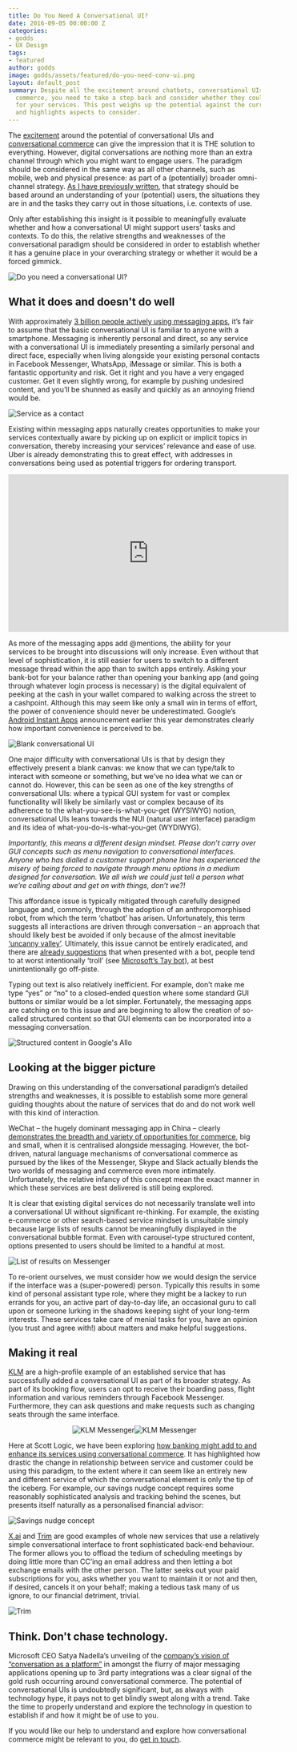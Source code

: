 ```yaml
---
title: Do You Need A Conversational UI?
date: 2016-09-05 00:00:00 Z
categories:
- godds
- UX Design
tags:
- featured
author: godds
image: godds/assets/featured/do-you-need-conv-ui.png
layout: default_post
summary: Despite all the excitement around chatbots, conversational UIs and conversational
  commerce, you need to take a step back and consider whether they could be appropriate
  for your services. This post weighs up the potential against the current reality
  and highlights aspects to consider.
---
```


The [excitement](http://venturebeat.com/2016/04/12/the-chatbot-gold-rush-is-officially-here/) around the potential of conversational UIs and [conversational commerce](http://blog.scottlogic.com/2016/05/18/make-banking-talk.html) can give the impression that it is THE solution to everything. However, digital conversations are nothing more than an extra channel through which you might want to engage users. The paradigm should be considered in the same way as all other channels, such as mobile, web and physical presence: as part of a (potentially) broader omni-channel strategy. [As I have previously written](http://smarter.scottlogic.com/insights/how-to-start-your-omni-channel-journey), that strategy should be based around an understanding of your (potential) users, the situations they are in and the tasks they carry out in those situations, i.e. contexts of use.

Only after establishing this insight is it possible to meaningfully evaluate whether and how a conversational UI might support users’ tasks and contexts. To do this, the relative strengths and weaknesses of the conversational paradigm should be considered in order to establish whether it has a genuine place in your overarching strategy or whether it would be a forced gimmick.

<img class="aligncenter" src="{{ site.baseurl }}/godds/assets/do-you-need-conv-ui.png" alt="Do you need a conversational UI?" />

## What it does and doesn't do well

With approximately [3 billion people actively using messaging apps](http://uk.businessinsider.com/the-messaging-app-report-2015-11), it’s fair to assume that the basic conversational UI is familiar to anyone with a smartphone.  Messaging is inherently personal and direct, so any service with a conversational UI is immediately presenting a similarly personal and direct face, especially when living alongside your existing personal contacts in Facebook Messenger, WhatsApp, iMessage or similar. This is both a fantastic opportunity and risk. Get it right and you have a very engaged customer. Get it even slightly wrong, for example by pushing undesired content, and you’ll be shunned as easily and quickly as an annoying friend would be.

<img class="aligncenter" src="{{ site.baseurl }}/godds/assets/service-as-contact.png" alt="Service as a contact" />

Existing within messaging apps naturally creates opportunities to make your services contextually aware by picking up on explicit or implicit topics in conversation, thereby increasing your services’ relevance and ease of use. Uber is already demonstrating this to great effect, with addresses in conversations being used as potential triggers for ordering transport.

<iframe width="560" height="315" src="https://www.youtube.com/embed/ghiSL3v6YZ8" frameborder="0" allowfullscreen style="margin: 0 auto"></iframe>

As more of the messaging apps add @mentions, the ability for your services to be brought into discussions will only increase. Even without that level of sophistication, it is still easier for users to switch to a different message thread within the app than to switch apps entirely. Asking your bank-bot for your balance rather than opening your banking app (and going through whatever login process is necessary) is the digital equivalent of peeking at the cash in your wallet compared to walking across the street to a cashpoint. Although this may seem like only a small win in terms of effort, the power of convenience should never be underestimated. Google’s [Android Instant Apps](http://appleinsider.com/articles/16/05/21/google-io-2016-androids-instant-apps-seek-to-solve-a-key-mobile-problem) announcement earlier this year demonstrates clearly how important convenience is perceived to be.

<img class="aligncenter" src="{{ site.baseurl }}/godds/assets/blank-conversational-ui.png" alt="Blank conversational UI" />

One major difficulty with conversational UIs is that by design they effectively present a blank canvas: we know that we can type/talk to interact with someone or something, but we’ve no idea what we can or cannot do. However, this can be seen as one of the key strengths of conversational UIs: where a typical GUI system for vast or complex functionality will likely be similarly vast or complex because of its adherence to the what-you-see-is-what-you-get (WYSIWYG) notion, conversational UIs leans towards the NUI (natural user interface) paradigm and its idea of what-you-do-is-what-you-get (WYDIWYG).

*Importantly, this means a different design mindset. Please don’t carry over GUI concepts such as menu navigation to conversational interfaces. Anyone who has dialled a customer support phone line has experienced the misery of being forced to navigate through menu options in a medium designed for conversation. We all wish we could just tell a person what we’re calling about and get on with things, don’t we?!*

This affordance issue is typically mitigated through carefully designed language and, commonly, through the adoption of an anthropomorphised robot, from which the term ‘chatbot’ has arisen. Unfortunately, this term suggests all interactions are driven through conversation – an approach that should likely best be avoided if only because of the almost inevitable [‘uncanny valley’](https://en.wikipedia.org/wiki/Uncanny_valley). Ultimately, this issue cannot be entirely eradicated, and there are [already suggestions](https://chatbotsmagazine.com/bots-are-awesome-humans-not-so-much-7b2d62630668#.it95u9rv2) that when presented with a bot, people tend to at worst intentionally ‘troll’ (see [Microsoft’s Tay bot](http://www.telegraph.co.uk/technology/2016/03/24/microsofts-teen-girl-ai-turns-into-a-hitler-loving-sex-robot-wit/)), at best unintentionally go off-piste.

Typing out text is also relatively inefficient. For example, don’t make me type “yes” or “no” to a closed-ended question where some standard GUI buttons or similar would be a lot simpler. Fortunately, the messaging apps are catching on to this issue and are beginning to allow the creation of so-called structured content so that GUI elements can be incorporated into a messaging conversation.

<img class="aligncenter" src="{{ site.baseurl }}/godds/assets/structured-content.jpg" alt="Structured content in Google's Allo" />

## Looking at the bigger picture

Drawing on this understanding of the conversational paradigm’s detailed strengths and weaknesses, it is possible to establish some more general guiding thoughts about the nature of services that do and do not work well with this kind of interaction.

WeChat – the hugely dominant messaging app in China – clearly [demonstrates the breadth and variety of opportunities for commerce](https://uxdesign.cc/wechat-the-invincible-app-a-key-to-business-success-in-china-8e9a920deb26#.smlz4r3gg), big and small, when it is centralised alongside messaging. However, the bot-driven, natural language mechanisms of conversational commerce as pursued by the likes of the Messenger, Skype and Slack actually blends the two worlds of messaging and commerce even more intimately. Unfortunately, the relative infancy of this concept mean the exact manner in which these services are best delivered is still being explored.

It is clear that existing digital services do not necessarily translate well into a conversational UI without significant re-thinking. For example, the existing e-commerce or other search-based service mindset is unsuitable simply because large lists of results cannot be meaningfully displayed in the conversational bubble format. Even with carousel-type structured content, options presented to users should be limited to a handful at most.

<img class="aligncenter" src="{{ site.baseurl }}/godds/assets/messenger-cards.png" alt="List of results on Messenger" />

To re-orient ourselves, we must consider how we would design the service if the interface was a (super-powered) person. Typically this results in some kind of personal assistant type role, where they might be a lackey to run errands for you, an active part of day-to-day life, an occasional guru to call upon or someone lurking in the shadows keeping sight of your long-term interests. These services take care of menial tasks for you, have an opinion (you trust and agree with!) about matters and make helpful suggestions.

## Making it real

[KLM](https://messenger.klm.com/) are a high-profile example of an established service that has successfully added a conversational UI as part of its broader strategy. As part of its booking flow, users can opt to receive their boarding pass, flight information and various reminders through Facebook Messenger. Furthermore, they can ask questions and make requests such as changing seats through the same interface.

<p style="text-align: center;"><img src="{{ site.baseurl }}/godds/assets/klm-messenger1.png" alt="KLM Messenger" style="max-width: 50%" /><img src="{{ site.baseurl }}/godds/assets/klm-messenger2.png" alt="KLM Messenger" style="max-width: 50%" /></p>

Here at Scott Logic, we have been exploring [how banking might add to and enhance its services using conversational commerce](http://blog.scottlogic.com/2016/05/18/make-banking-talk.html). It has highlighted how drastic the change in relationship between service and customer could be using this paradigm, to the extent where it can seem like an entirely new and different service of which the conversational element is only the tip of the iceberg. For example, our savings nudge concept requires some reasonably sophisticated analysis and tracking behind the scenes, but presents itself naturally as a personalised financial advisor:

<img class="aligncenter" src="{{ site.baseurl }}/godds/assets/savings-nudge.png" alt="Savings nudge concept" />

[X.ai](https://x.ai/) and [Trim](http://www.asktrim.com/) are good examples of whole new services that use a relatively simple conversational interface to front sophisticated back-end behaviour. The former allows you to offload the tedium of scheduling meetings by doing little more than CC’ing an email address and then letting a bot exchange emails with the other person. The latter seeks out your paid subscriptions for you, asks whether you want to maintain it or not and then, if desired, cancels it on your behalf; making a tedious task many of us ignore, to our financial detriment, trivial.

<img class="aligncenter" src="{{ site.baseurl }}/godds/assets/trim.png" alt="Trim" style="max-width: 325px;" />

## Think. Don't chase technology.

Microsoft CEO Satya Nadella’s unveiling of the [company’s vision of “conversation as a platform”](http://www.theverge.com/2016/3/30/11331388/microsoft-chatbots-ai-build) in amongst the flurry of major messaging applications opening up to 3rd party integrations was a clear signal of the gold rush occurring around conversational commerce. The potential of conversational UIs is undoubtedly significant, but, as always with technology hype, it pays not to get blindly swept along with a trend. Take the time to properly understand and explore the technology in question to establish if and how it might be of use to you.

If you would like our help to understand and explore how conversational commerce might be relevant to you, do <a href="mailto:enquiries@scottlogic.co.uk?subject=Conversational%20Commerce">get in touch</a>.
